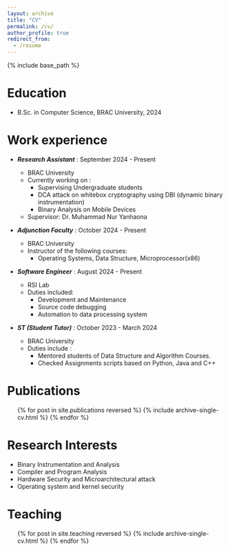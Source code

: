 ```yaml
---
layout: archive
title: "CV"
permalink: /cv/
author_profile: true
redirect_from:
  - /resume
---
```


{% include base_path %}

Education
======
* B.Sc. in Computer Science, BRAC University, 2024

Work experience
======
* ***Research Assistant*** : September 2024 - Present
  * BRAC University
  * Currently working on :
    * Supervising Undergraduate students 
    * DCA attack on whitebox cryptography using DBI (dynamic binary instrumentation)
    * Binary Analysis on Mobile Devices
  * Supervisor: Dr. Muhammad Nur Yanhaona
    
* ***Adjunction Faculty*** : October 2024 - Present
  * BRAC University
  * Instructor of the following courses:
    * Operating Systems, Data Structure, Microprocessor(x86)

* ***Software Engineer*** : August 2024 - Present
  * RSI Lab
  * Duties included:
    * Development and Maintenance
    * Source code debugging
    * Automation to data processing system
 
* ***ST (Student Tutor)*** : October 2023 - March 2024
  * BRAC University
  * Duties include :
    * Mentored students of Data Structure and Algorithm Courses.
    * Checked Assignments scripts based on Python, Java and C++


Publications
======
  <ul>{% for post in site.publications reversed %}
    {% include archive-single-cv.html %}
  {% endfor %}</ul>
  
Research Interests
======
* Binary Instrumentation and Analysis
* Compiler and Program Analysis
* Hardware Security and Microarchitectural attack
* Operating system and kernel security
  
Teaching
======
  <ul>{% for post in site.teaching reversed %}
    {% include archive-single-cv.html %}
  {% endfor %}</ul>
  


